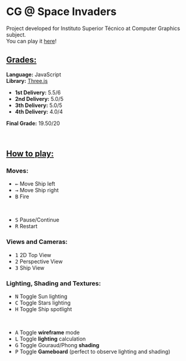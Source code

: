 # **CG @ Space Invaders**

Project developed for Instituto Superior Técnico at Computer Graphics subject.  
You can play it [here](http://web.ist.utl.pt/~ist181115/CG/)!

## <u>**Grades:**</u>
**Language:** JavaScript  
**Library:** [Three.js](https://www.threejs.org)

* **1st Delivery:** 5.5/6
* **2nd Delivery:** 5.0/5
* **3th Delivery:** 5.0/5
* **4th Delivery:** 4.0/4

**Final Grade:** 19.50/20

<br>

## <u>**How to play:**</u>

### Moves:
* <kbd>←</kbd>  Move Ship left
* <kbd>→</kbd>  Move Ship right
* <kbd>B</kbd>  Fire  
<br>

* <kbd>S</kbd>  Pause/Continue
* <kbd>R</kbd>  Restart

### Views and Cameras:
* <kbd>1</kbd>  2D Top View
* <kbd>2</kbd>  Perspective View
* <kbd>3</kbd>  Ship View

### Lighting, Shading and Textures:
* <kbd>N</kbd>  Toggle Sun lighting
* <kbd>C</kbd>  Toggle Stars lighting
* <kbd>H</kbd>  Toggle Ship spotlight  
<br>

* <kbd>A</kbd>  Toggle **wireframe** mode
* <kbd>L</kbd>  Toggle **lighting** calculation
* <kbd>G</kbd>  Toggle Gouraud/Phong **shading**
* <kbd>P</kbd>  Toggle **Gameboard** (perfect to observe lighting and shading)
